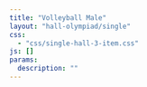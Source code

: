```yaml
---
title: "Volleyball Male"
layout: "hall-olympiad/single"
css: 
  - "css/single-hall-3-item.css"
js: []
params:
  description: ""
---
```

